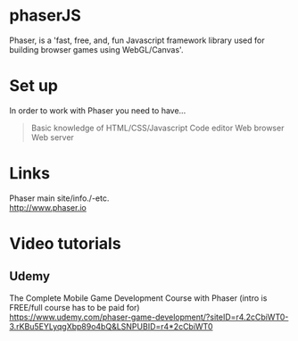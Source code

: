 # phaserJS
Phaser, is a 'fast, free, and, fun Javascript framework library used for building browser games using WebGL/Canvas'.

# Set up

In order to work with Phaser you need to have...  

> Basic knowledge of HTML/CSS/Javascript
> Code editor
> Web browser
> Web server

# Links

Phaser main site/info./-etc.    
http://www.phaser.io  

# Video tutorials

## Udemy
The Complete Mobile Game Development Course with Phaser (intro is FREE/full course has to be paid for)   
https://www.udemy.com/phaser-game-development/?siteID=r4.2cCbiWT0-3.rKBu5EYLyqgXbp89o4bQ&LSNPUBID=r4*2cCbiWT0    


